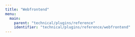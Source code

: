 ```yaml
---
title: "Webfrontend"
menu:
  main:
    parent: "technical/plugins/reference"
    identifier: "technical/plugins/reference/webfrontend"
---
```


